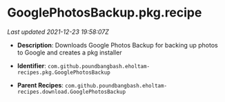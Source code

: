 # GooglePhotosBackup.pkg.recipe

_Last updated 2021-12-23 19:58:07Z_

- **Description**: Downloads Google Photos Backup for backing up photos to Google and creates a pkg installer

- **Identifier**: `com.github.poundbangbash.eholtam-recipes.pkg.GooglePhotosBackup`

- **Parent Recipes**: `com.github.poundbangbash.eholtam-recipes.download.GooglePhotosBackup`